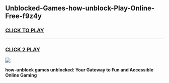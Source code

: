 
## Unblocked-Games-how-unblock-Play-Online-Free-f9z4y
<h3>
<a href="https://premium76.site?title=how-unblock&ref=26A">CLICK TO PLAY</a></h3>
<hr>

<h3>
<a href="https://premium76.site?title=how-unblock&ref=26A">CLICK 2 PLAY</a>
  
</h3>

<a href="https://premium76.site?title=how-unblock&ref=26A"><img src="https://clearcache.store/games.png"></a>


**how-unblock games unblocked: Your Gateway to Fun and Accessible Online Gaming**
